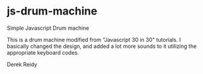 # js-drum-machine
Simple Javascript Drum machine

This is a drum machine modified from "Javascript 30 in 30" tutorials.
I basically changed the design, and added a lot more sounds to it utilizing
the appropriate keyboard codes.

Derek Reidy

